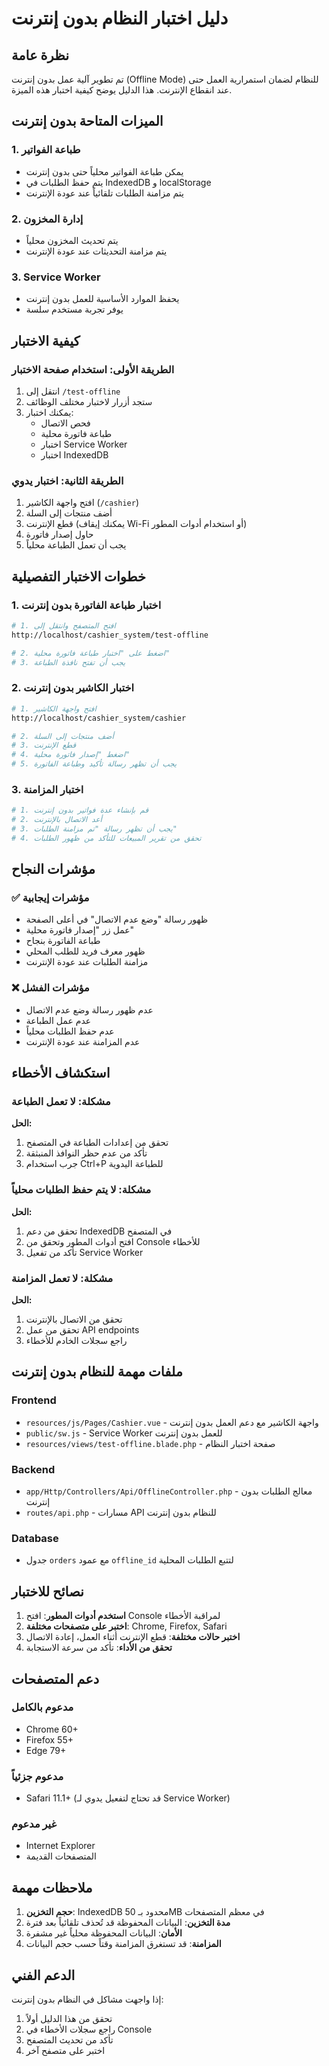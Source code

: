 # دليل اختبار النظام بدون إنترنت

## نظرة عامة
تم تطوير آلية عمل بدون إنترنت (Offline Mode) للنظام لضمان استمرارية العمل حتى عند انقطاع الإنترنت. هذا الدليل يوضح كيفية اختبار هذه الميزة.

## الميزات المتاحة بدون إنترنت

### 1. طباعة الفواتير
- يمكن طباعة الفواتير محلياً حتى بدون إنترنت
- يتم حفظ الطلبات في IndexedDB و localStorage
- يتم مزامنة الطلبات تلقائياً عند عودة الإنترنت

### 2. إدارة المخزون
- يتم تحديث المخزون محلياً
- يتم مزامنة التحديثات عند عودة الإنترنت

### 3. Service Worker
- يحفظ الموارد الأساسية للعمل بدون إنترنت
- يوفر تجربة مستخدم سلسة

## كيفية الاختبار

### الطريقة الأولى: استخدام صفحة الاختبار
1. انتقل إلى `/test-offline`
2. ستجد أزرار لاختبار مختلف الوظائف
3. يمكنك اختبار:
   - فحص الاتصال
   - طباعة فاتورة محلية
   - اختبار Service Worker
   - اختبار IndexedDB

### الطريقة الثانية: اختبار يدوي
1. افتح واجهة الكاشير (`/cashier`)
2. أضف منتجات إلى السلة
3. قطع الإنترنت (يمكنك إيقاف Wi-Fi أو استخدام أدوات المطور)
4. حاول إصدار فاتورة
5. يجب أن تعمل الطباعة محلياً

## خطوات الاختبار التفصيلية

### 1. اختبار طباعة الفاتورة بدون إنترنت
```bash
# 1. افتح المتصفح وانتقل إلى
http://localhost/cashier_system/test-offline

# 2. اضغط على "اختبار طباعة فاتورة محلية"
# 3. يجب أن تفتح نافذة الطباعة
```

### 2. اختبار الكاشير بدون إنترنت
```bash
# 1. افتح واجهة الكاشير
http://localhost/cashier_system/cashier

# 2. أضف منتجات إلى السلة
# 3. قطع الإنترنت
# 4. اضغط "إصدار فاتورة محلية"
# 5. يجب أن تظهر رسالة تأكيد وطباعة الفاتورة
```

### 3. اختبار المزامنة
```bash
# 1. قم بإنشاء عدة فواتير بدون إنترنت
# 2. أعد الاتصال بالإنترنت
# 3. يجب أن تظهر رسالة "تم مزامنة الطلبات"
# 4. تحقق من تقرير المبيعات للتأكد من ظهور الطلبات
```

## مؤشرات النجاح

### ✅ مؤشرات إيجابية
- ظهور رسالة "وضع عدم الاتصال" في أعلى الصفحة
- عمل زر "إصدار فاتورة محلية"
- طباعة الفاتورة بنجاح
- ظهور معرف فريد للطلب المحلي
- مزامنة الطلبات عند عودة الإنترنت

### ❌ مؤشرات الفشل
- عدم ظهور رسالة وضع عدم الاتصال
- عدم عمل الطباعة
- عدم حفظ الطلبات محلياً
- عدم المزامنة عند عودة الإنترنت

## استكشاف الأخطاء

### مشكلة: لا تعمل الطباعة
**الحل:**
1. تحقق من إعدادات الطباعة في المتصفح
2. تأكد من عدم حظر النوافذ المنبثقة
3. جرب استخدام Ctrl+P للطباعة اليدوية

### مشكلة: لا يتم حفظ الطلبات محلياً
**الحل:**
1. تحقق من دعم IndexedDB في المتصفح
2. افتح أدوات المطور وتحقق من Console للأخطاء
3. تأكد من تفعيل Service Worker

### مشكلة: لا تعمل المزامنة
**الحل:**
1. تحقق من الاتصال بالإنترنت
2. تحقق من عمل API endpoints
3. راجع سجلات الخادم للأخطاء

## ملفات مهمة للنظام بدون إنترنت

### Frontend
- `resources/js/Pages/Cashier.vue` - واجهة الكاشير مع دعم العمل بدون إنترنت
- `public/sw.js` - Service Worker للعمل بدون إنترنت
- `resources/views/test-offline.blade.php` - صفحة اختبار النظام

### Backend
- `app/Http/Controllers/Api/OfflineController.php` - معالج الطلبات بدون إنترنت
- `routes/api.php` - مسارات API للنظام بدون إنترنت

### Database
- جدول `orders` مع عمود `offline_id` لتتبع الطلبات المحلية

## نصائح للاختبار

1. **استخدم أدوات المطور**: افتح Console لمراقبة الأخطاء
2. **اختبر على متصفحات مختلفة**: Chrome, Firefox, Safari
3. **اختبر حالات مختلفة**: قطع الإنترنت أثناء العمل، إعادة الاتصال
4. **تحقق من الأداء**: تأكد من سرعة الاستجابة

## دعم المتصفحات

### مدعوم بالكامل
- Chrome 60+
- Firefox 55+
- Edge 79+

### مدعوم جزئياً
- Safari 11.1+ (قد تحتاج لتفعيل يدوي لـ Service Worker)

### غير مدعوم
- Internet Explorer
- المتصفحات القديمة

## ملاحظات مهمة

1. **حجم التخزين**: IndexedDB محدود بـ 50MB في معظم المتصفحات
2. **مدة التخزين**: البيانات المحفوظة قد تُحذف تلقائياً بعد فترة
3. **الأمان**: البيانات المحفوظة محلياً غير مشفرة
4. **المزامنة**: قد تستغرق المزامنة وقتاً حسب حجم البيانات

## الدعم الفني

إذا واجهت مشاكل في النظام بدون إنترنت:
1. تحقق من هذا الدليل أولاً
2. راجع سجلات الأخطاء في Console
3. تأكد من تحديث المتصفح
4. اختبر على متصفح آخر 